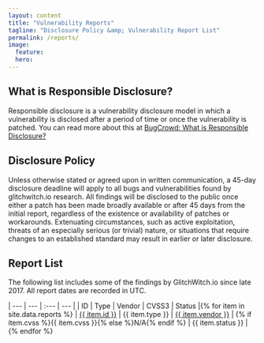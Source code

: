 ```yaml
---
layout: content
title: "Vulnerability Reports"
tagline: "Disclosure Policy &amp; Vulnerability Report List"
permalink: /reports/
image:
  feature:
  hero:
---
```

## What is Responsible Disclosure?
Responsible disclosure is a vulnerability disclosure model in which a vulnerability is disclosed after a period of time or once the vulnerability is patched. You can read more about this at [BugCrowd: What is Responsible Disclosure?](https://www.bugcrowd.com/resource/what-is-responsible-disclosure/)

## Disclosure Policy

Unless otherwise stated or agreed upon in written communication, a 45-day disclosure deadline will apply to all bugs and vulnerabilities found by glitchwitch.io research. All findings will be disclosed to the public once either a patch has been made broadly available or after 45 days from the initial report, regardless of the existence or availability of patches or workarounds. Extenuating circumstances, such as active exploitation, threats of an especially serious (or trivial) nature, or situations that require changes to an established standard may result in earlier or later disclosure.

## Report List

The following list includes some of the findings by GlitchWitch.io since late 2017. All report dates are recorded in UTC.

| --- | --- | :--- | --- |
| ID | Type | Vendor | CVSS3 | Status |{% for item in site.data.reports %}
| <a href="{% if item.link %}{{ item.link }}{% else %}{{ site.url }}/reports/{{ item.id | remove: 'GWA-2018-00' }}{% endif %}">{{ item.id }}</a> | <span title="{{item.type-long}}">{{ item.type }}</span> | <a href="{% if item.link %}{{ item.link }}{% else %}{{ site.url }}/reports/{{ item.id | remove: 'GWA-2018-00' | remove: 'GW00' | remove: 'GW0' }}{% endif %}/">{{ item.vendor }}</a> | {% if item.cvss %}<span title="{{item.cvss-string}}">{{ item.cvss }}</span>{% else %}N/A{% endif %} | {{ item.status }} |{% endfor %}
